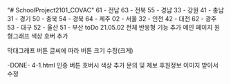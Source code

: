 "# SchoolProject2101_COVAC"
61 - 전남
63 - 전북
55 - 경남
33 - 강원
41 - 충남
31 - 경기
50 - 충북
54 - 경북
64 - 제주
02 - 서울
32 - 인천
42 - 대전
62 - 광주
53 - 대구
52 - 울산
51 - 부산
toDo
21.05.02
전체 반응형 기능 추가
메인 페이지 원형그래프 색상 호버 추가

막대그래프 버튼 글씨에 따라 버튼 크기 수정(크게)

-DONE-
4-1.html 인증 버튼 호버시 색상 추가
문의 및 제보 후원정보 이미지 받아서 수정
